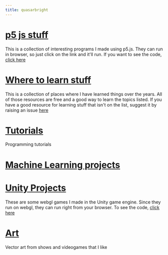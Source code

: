 ```yaml
---
title: quasarbright
---
```

# [p5 js stuff](https://quasarbright.github.io/p5js)
This is a collection of interesting programs I made using p5.js. They can run in browser, so just click on the link and it'll run. If you want to see the code, [click here](https://github.com/quasarbright/quasarbright.github.io/tree/master/p5js)
# [Where to learn stuff](https://quasarbright.github.io/where%20to%20learn%20stuff)
This is a collection of places where I have learned things over the years. All of those resources are free and a good way to learn the topics listed. If you have a good resource for learning stuff that isn't on the list, suggest it by raising an issue [here](https://github.com/quasarbright/quasarbright.github.io/issues)
# [Tutorials](https://quasarbright.github.io/tutorials)
Programming tutorials
# [Machine Learning projects](https://quasarbright.github.io/MachineLearning/README)
# [Unity Projects](https://quasarbright.github.io/UnityProjects/)
These are some webgl games I made in the Unity game engine. Since they run on webgl, they can run right from your browser. To see the code, [click here](https://github.com/quasarbright/UnityProjects)
# [Art](https://twitter.com/QuasarBright)
Vector art from shows and videogames that I like
